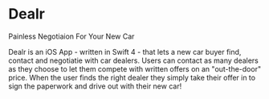# Dealr
Painless Negotiaion For Your New Car 



Dealr is an iOS App - written in Swift 4 - that lets a new car buyer find, contact and negotiatie with car dealers. Users can contact as many dealers as they choose to let them compete with written offers on an "out-the-door" price. When the user finds the right dealer they simply take their offer in to sign the paperwork and drive out with their new car!  


